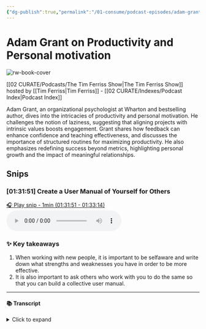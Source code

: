 ```yaml
---
{"dg-publish":true,"permalink":"/01-consume/podcast-episodes/adam-grant-on-productivity-and-personal-motivation/","title":"Adam Grant on productivity and personal motivation","tags":["podcasts"]}
---
```


# Adam Grant on Productivity and Personal motivation

![rw-book-cover](https://images.weserv.nl/?url=https%3A%2F%2Fcontent.production.cdn.art19.com%2Fimages%2F69%2F10%2F10%2Ffb%2F691010fb-625e-4abe-993c-a57228b28dbe%2F91cb53ae0d5dbb379b9dffecf0a772593891d0d09bbe6d90ee746edbdb79e3ec75584f2ceb8260e9f675a90c05419b9b99842a76905b686f0f51c1a9d3e227ab.jpeg&w=300&h=300)

[[02 CURATE/Podcasts/The Tim Ferriss Show\|The Tim Ferriss Show]] hosted by [[Tim Ferriss\|Tim Ferriss]] - [[02 CURATE/Indexes/Podcast Index\|Podcast Index]]

Adam Grant, an organizational psychologist at Wharton and bestselling author, dives into the intricacies of productivity and personal motivation. He challenges the notion of laziness, suggesting that aligning projects with intrinsic values boosts engagement. Grant shares how feedback can enhance confidence and teaching effectiveness, and discusses the importance of structured routines for maximizing productivity. He also emphasizes redefining success beyond metrics, highlighting personal growth and the impact of meaningful relationships.


## Snips


### [01:31:51] Create a User Manual of Yourself for Others


[🎧 Play snip - 1min️ (01:31:51 - 01:33:14)](https://share.snipd.com/snip/2541c22c-a852-4d51-b713-0f6d4a29f3d7)
<audio controls> <source src="https://rss.art19.com/episodes/3a024b72-91de-4662-9f21-f98671be23ed.mp3?rss_browser=BAhJIgpTbmlwZAY6BkVU--7de01baece82063bda1cca2dc0d698735fdbe34a#t=01:31:51,01:33:14"> </audio>




### ✨ Key takeaways
1. When working with new people, it is important to be selfaware and write down what strengths and weaknesses you have in order to be more effective.
2. It is also important to ask others who work with you to do the same so that you can build a collective user manual.


---




#### 📚 Transcript
<details>
<summary>Click to expand</summary>
<blockquote><b>Adam Grant</b><br/><br/>I buy a new car, it comes with an owner's manual, so I know how to operate it. But when I work with a new person who's way more complex than a car, I don't get anything. And so I'm kind of starting from square one when, in fact, they have all these experiences that could teach me something from their past about how to work with them better in the present And the future. And so what he did, his name is Orskolnik, he sat down and he wrote up a one-pager on how to work with him effectively. What are his strengths? What are his weaknesses? What are the triggers that bring out the worst in him? What are the moments that bring out the best in him? And then he didn't stop there. He asked his team to write their user manual for him so that he could gauge his own self-awareness. And of course, he found the team's analysis much more insightful and accurate than his own because of the blind spot factor in part. But now every new person who works with him gets that one pager and gets to immediately start as if they've known him for a month or two and say, okay, here are the things I might want to adapt If I want to be really effective with this manager. And so I've gone and done that. I asked a bunch of people who work with me to write my user manual. And it's very simple. The questions are, what are my strengths? What brings those out? What are my weaknesses? What brings those out? What are my blind spots? And what do you know now about working with me that you wish you had known when we first started working together?</blockquote>
</details>

